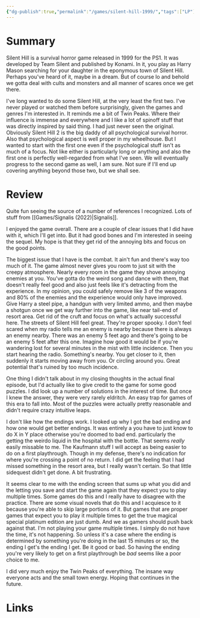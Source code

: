 ```yaml
---
{"dg-publish":true,"permalink":"/games/silent-hill-1999/","tags":["LP"],"created":"2024-05-21","updated":"2024-07-11"}
---
```



# Summary

Silent Hill is a survival horror game released in 1999 for the PS1. It was developed by Team Silent and published by Konami. In it, you play as Harry Mason searching for your daughter in the eponymous town of Silent Hill. Perhaps you've heard of it, maybe in a dream. But of course lo and behold we gotta deal with cults and monsters and all manner of scares once we get there.

I've long wanted to do some Silent Hill, at the very least the first two. I've never played or watched them before surprisingly, given the games and genres I'm interested in. It reminds me a bit of Twin Peaks. Where their influence is immense and everywhere and I like a lot of spinoff stuff that was directly inspired by said thing. I had just never seen the original. Obviously Silent Hill 2 is the big daddy of all psychological survival horror. Also that psychological aspect is well proper in my wheelhouse. But I wanted to start with the first one even if the psychological stuff isn't as much of a focus. Not like either is particularly long or anything and also the first one is perfectly well-regarded from what I've seen. We will eventually progress to the second game as well, I am sure. Not sure if I'll end up covering anything beyond those two, but we shall see.

# Review

Quite fun seeing the source of a number of references I recognized. Lots of stuff from [[Games/Signalis (2022)\|Signalis]].

I enjoyed the game overall. There are a couple of clear issues that I did have with it, which I'll get into. But it had good bones and I'm interested in seeing the sequel. My hope is that they get rid of the annoying bits and focus on the good points.

The biggest issue that I have is the combat. It ain't fun and there's way too much of it. The game almost never gives you room to just sit with the creepy atmosphere. Nearly every room in the game they shove annoying enemies at you. You've gotta do the weird song and dance with them, that doesn't really feel good and also just feels like it's detracting from the experience. In my opinion, you could safely remove like 3 of the weapons and 80% of the enemies and the experience would only have improved. Give Harry a steel pipe, a handgun with very limited ammo, and then maybe a shotgun once we get way further into the game, like near tail-end of resort area. Get rid of the cruft and focus on what's actually successful here. The streets of Silent Hill feel great. They're proper spooky. I don't feel scared when my radio tells me an enemy is nearby because there is always an enemy nearby. There was an enemy 5 feet ago and there's going to be an enemy 5 feet after this one. Imagine how good it would be if you're wandering lost for several minutes in the mist with little incidence. Then you start hearing the radio. Something's nearby. You get closer to it, then suddenly it starts moving away from you. Or circling around you. Great potential that's ruined by too much incidence.

One thing I didn't talk about in my closing thoughts in the actual final episode, but I'd actually like to give credit to the game for some good puzzles. I did look up a number of solutions in the interest of time. But once I knew the answer, they were very rarely eldritch. An easy trap for games of this era to fall into. Most of the puzzles were actually pretty reasonable and didn't require crazy intuitive leaps.

I don't like how the endings work. I looked up why I got the bad ending and how one would get better endings. It was entirely a you have to just know to do X in Y place otherwise you're doomed to bad end. particularly the getting the weirdo liquid in the hospital with the bottle. That seems *really* easily missable to me. The Kaufmann stuff I will accept as being easier to do on a first playthrough. Though in my defense, there's no indication for where you're crossing a point of no return. I did get the feeling that I had missed something in the resort area, but I really wasn't certain. So that little sidequest didn't get done. A bit frustrating.

It seems clear to me with the ending screen that sums up what you did and the letting you save and start the game again that they expect you to play multiple times. Some games do this and I really have to disagree with the practice. There are some visual novels that do this and I acquiesce to it because you're able to skip large portions of it. But games that are proper games that expect you to play it multiple times to get the true magical special platinum edition are just dumb. And we as gamers should push back against that. I'm not playing your game multiple times. I simply do not have the time, it's not happening. So unless it's a case where the ending is determined by something you're doing in the last 15 minutes or so, the ending I get's the ending I get. Be it good or bad. So having the ending you're very likely to get on a first playthrough be *bad* seems like a poor choice to me.

I did very much enjoy the Twin Peaks of everything. The insane way everyone acts and the small town energy. Hoping that continues in the future.

# Links
